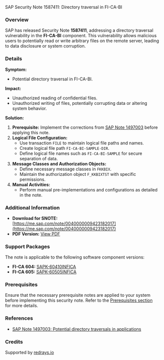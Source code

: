 SAP Security Note 1587411: Directory traversal in FI-CA-BI

### Overview

SAP has released Security Note **1587411**, addressing a directory traversal vulnerability in the **FI-CA-BI** component. This vulnerability allows malicious users to potentially read or write arbitrary files on the remote server, leading to data disclosure or system corruption.

### Details

**Symptom:**
- Potential directory traversal in FI-CA-BI.

**Impact:**
- Unauthorized reading of confidential files.
- Unauthorized writing of files, potentially corrupting data or altering system behavior.

**Solution:**
1. **Prerequisite:** Implement the corrections from [SAP Note 1497003](https://me.sap.com/notes/1497003) before applying this note.
2. **Logical File Configuration:**
   - Use transaction `FILE` to maintain logical file paths and names.
   - Create logical file path `FI-CA-BI-SAMPLE-DIR`.
   - Define logical file names such as `FI-CA-BI-SAMPLE` for secure separation of data.
3. **Message Classes and Authorization Objects:**
   - Define necessary message classes in `FKKBIX`.
   - Maintain the authorization object `F_KKBIXTST` with specific permissions.
4. **Manual Activities:**
   - Perform manual pre-implementations and configurations as detailed in the note.

### Additional Information

- **Download for SNOTE:** [https://me.sap.com/note/0040000009423182017](https://me.sap.com/note/0040000009423182017)
- **PDF Version:** [View PDF](https://userapps.support.sap.com/sap/support/sfm/notes/print/0001587411?language=en-US&token=D974BA6818ED5618B170F4679E344AE7)

### Support Packages

The note is applicable to the following software component versions:
- **FI-CA 604:** [SAPK-60410INFICA](https://me.sap.com/supportpackage/SAPK-60410INFICA)
- **FI-CA 605:** [SAPK-60505INFICA](https://me.sap.com/supportpackage/SAPK-60505INFICA)

### Prerequisites

Ensure that the necessary prerequisite notes are applied to your system before implementing this security note. Refer to the [Prerequisites section](https://me.sap.com/notes/1465933) for more details.

### References

- [SAP Note 1497003: Potential directory traversals in applications](https://me.sap.com/notes/1497003)

### Credits

Supported by [redrays.io](https://redrays.io)